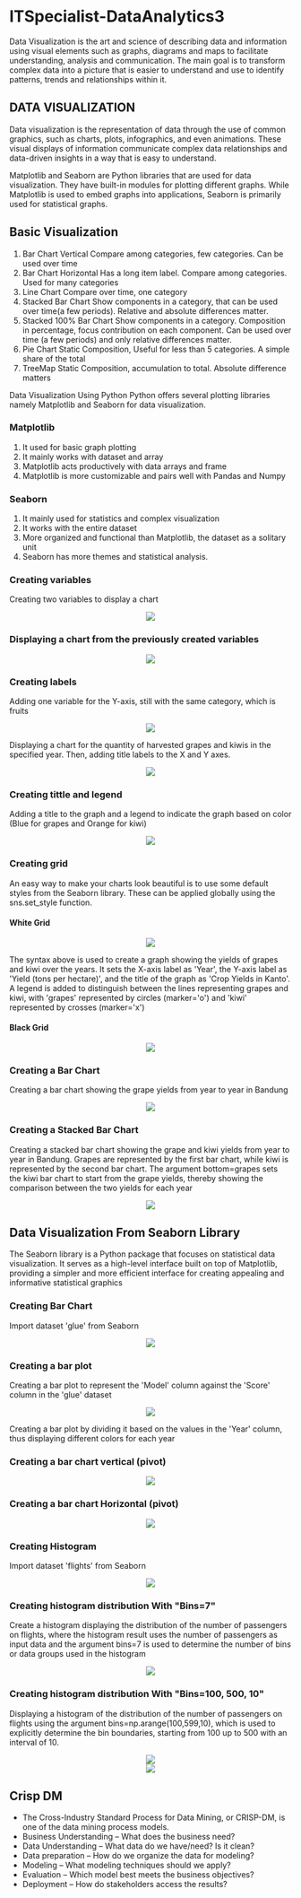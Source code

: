# ITSpecialist-DataAnalytics3
Data Visualization is the art and science of describing data and information using visual elements such as graphs, diagrams and maps to facilitate understanding, analysis and communication. The main goal is to transform complex data into a picture that is easier to understand and use to identify patterns, trends and relationships within it.

## DATA VISUALIZATION 

Data visualization is the representation of data through the use of common graphics, such as charts, plots, infographics, and even animations. These visual displays of information communicate complex data relationships and data-driven insights in a way that is easy to understand.

Matplotlib and Seaborn are Python libraries that are used for data visualization. They have built-in modules for plotting different graphs. While Matplotlib is used to embed graphs into applications, Seaborn is primarily used for statistical graphs.

## Basic Visualization

1. Bar Chart Vertical
   Compare among categories, few categories. Can be used over time
2. Bar Chart Horizontal
   Has a long item label. Compare among categories. Used for many categories
3. Line Chart
   Compare over time, one category
4. Stacked Bar Chart
   Show components in a category, that can be used over time(a few periods). Relative and absolute differences matter.
5. Stacked 100% Bar Chart
   Show components in a category. Composition in percentage, focus contribution on each component. Can be used over time (a few periods) and only relative differences matter.
6. Pie Chart
   Static Composition, Useful for less than 5 categories. A simple share of the total
7. TreeMap
   Static Composition, accumulation to total. Absolute difference matters

Data Visualization Using Python
Python offers several plotting libraries namely Matplotlib and Seaborn for data visualization.

### Matplotlib
1. It used for basic graph plotting
2. It mainly works with dataset and array
3. Matplotlib acts productively with data arrays and frame
4. Matplotlib is more customizable and pairs well with Pandas and Numpy
   
### Seaborn
1. It mainly used for statistics and complex visualization
2. It works with the entire dataset
3. More organized and functional than Matplotlib, the dataset as a solitary unit
4. Seaborn has more themes and statistical analysis.

### Creating variables
Creating two variables to display a chart

<div align="center"><img src="https://github.com/fakhirahazhar/ITSpecialist-DataAnalytics3/assets/165735471/f0ffefae-a610-423d-94bb-1e51773fadf2" /></div>

### Displaying a chart from the previously created variables  

<div align="center"><img src="https://github.com/fakhirahazhar/ITSpecialist-DataAnalytics3/assets/165735471/4c25d564-b143-4a9a-b237-9372e9dbfeb6" /></div>

### Creating labels
Adding one variable for the Y-axis, still with the same category, which is fruits

<div align="center"><img src="https://github.com/fakhirahazhar/ITSpecialist-DataAnalytics3/assets/165735471/362af18e-b845-4f4f-b10b-03957bc32d4c" /></div>

Displaying a chart for the quantity of harvested grapes and kiwis in the specified year. Then, adding title labels to the X and Y axes.

<div align="center"><img src="https://github.com/fakhirahazhar/ITSpecialist-DataAnalytics3/assets/165735471/c6ecb21e-ceb4-464a-98e7-f62e51a3211e" /></div>

### Creating tittle and legend
Adding a title to the graph and a legend to indicate the graph based on color (Blue for grapes and Orange for kiwi)

<div align="center"><img src="https://github.com/fakhirahazhar/ITSpecialist-DataAnalytics3/assets/165735471/44bc2e19-e15a-4812-906f-84f0f1fc48b6" /></div>

### Creating grid
An easy way to make your charts look beautiful is to use some default styles from the Seaborn library. These can be applied globally using the sns.set_style function.

#### White Grid 
<div align="center"><img src="https://github.com/fakhirahazhar/ITSpecialist-DataAnalytics3/assets/165735471/cedf9977-ac30-4c0d-bdd2-fe6916bcf506" /></div>

The syntax above is used to create a graph showing the yields of grapes and kiwi over the years. It sets the X-axis label as 'Year', the Y-axis label as 'Yield (tons per hectare)', and the title of the graph as 'Crop Yields in Kanto'. A legend is added to distinguish between the lines representing grapes and kiwi, with 'grapes' represented by circles (marker='o') and 'kiwi' represented by crosses (marker='x')

#### Black Grid 
<div align="center"><img src="https://github.com/fakhirahazhar/ITSpecialist-DataAnalytics3/assets/165735471/e1f82442-ebad-4335-a446-d47c809d5056" /></div>

### Creating a Bar Chart
Creating a bar chart showing the grape yields from year to year in Bandung

<div align="center"><img src="https://github.com/fakhirahazhar/ITSpecialist-DataAnalytics3/assets/165735471/243033df-9eab-409f-a5b6-eceed214e168" /></div>

### Creating a Stacked Bar Chart
Creating a stacked bar chart showing the grape and kiwi yields from year to year in Bandung. Grapes are represented by the first bar chart, while kiwi is represented by the second bar chart. The argument bottom=grapes sets the kiwi bar chart to start from the grape yields, thereby showing the comparison between the two yields for each year

<div align="center"><img src="https://github.com/fakhirahazhar/ITSpecialist-DataAnalytics3/assets/165735471/a8f2e907-b961-4195-8b69-8f9181987bb0" /></div>

## Data Visualization From Seaborn Library
The Seaborn library is a Python package that focuses on statistical data visualization. It serves as a high-level interface built on top of Matplotlib, providing a simpler and more efficient interface for creating appealing and informative statistical graphics

### Creating Bar Chart
Import dataset 'glue' from Seaborn

<div align="center"><img src="https://github.com/fakhirahazhar/ITSpecialist-DataAnalytics-3/assets/165735471/183c12e0-84ec-4094-9061-a68a2ba2da9c" /></div>

### Creating a bar plot
Creating a bar plot to represent the 'Model' column against the 'Score' column in the 'glue' dataset

<div align="center"><img src="https://github.com/fakhirahazhar/ITSpecialist-DataAnalytics-3/assets/165735471/2b437646-8bac-42de-a767-3d1907223498" /></div>

Creating a bar plot by dividing it based on the values in the 'Year' column, thus displaying different colors for each year

### Creating a bar chart vertical (pivot)

<div align="center"><img src="https://github.com/fakhirahazhar/ITSpecialist-DataAnalytics-3/assets/165735471/eabed127-f3bb-4f95-a375-74dec3f29858" /></div>

### Creating a bar chart Horizontal (pivot)
<div align="center"><img src="https://github.com/fakhirahazhar/ITSpecialist-DataAnalytics-3/assets/165735471/04a5df0c-3354-4041-9511-9f2b4ebef1cf" /></div>

### Creating Histogram
Import dataset 'flights' from Seaborn

<div align="center"><img src="https://github.com/fakhirahazhar/ITSpecialist-DataAnalytics-3/assets/165735471/318763b3-1068-4c41-92b4-a236c77e81c3" /></div>

### Creating histogram distribution With "Bins=7"
Create a histogram displaying the distribution of the number of passengers on flights, where the histogram result uses the number of passengers as input data and the argument bins=7 is used to determine the number of bins or data groups used in the histogram

<div align="center"><img src="https://github.com/fakhirahazhar/ITSpecialist-DataAnalytics-3/assets/165735471/03af96ce-1344-42bd-819f-6f6addb69807" /></div>

### Creating histogram distribution With "Bins=100, 500, 10"
Displaying a histogram of the distribution of the number of passengers on flights using the argument bins=np.arange(100,599,10), which is used to explicitly determine the bin boundaries, starting from 100 up to 500 with an interval of 10.

<div align="center"><img src="https://github.com/fakhirahazhar/ITSpecialist-DataAnalytics-3/assets/165735471/9edaadc4-4642-4e0c-9bd5-830a05a8d12b" /></div>

<div align="center"><img src="https://github.com/fakhirahazhar/ITSpecialist-DataAnalytics-3/assets/165735471/e5ef1bd0-729a-4e4c-87ab-b3ba076b147e" /></div>

## Crisp DM
- The Cross-Industry Standard Process for Data Mining, or CRISP-DM, is one of the data mining process models.
- Business Understanding – What does the business need?
- Data Understanding – What data do we have/need? Is it clean?
- Data preparation – How do we organize the data for modeling?
- Modeling – What modeling techniques should we apply?
- Evaluation – Which model best meets the business objectives?
- Deployment – How do stakeholders access the results?

